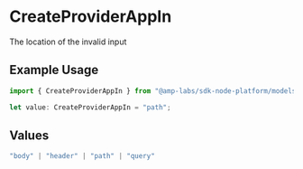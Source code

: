 # CreateProviderAppIn

The location of the invalid input

## Example Usage

```typescript
import { CreateProviderAppIn } from "@amp-labs/sdk-node-platform/models/errors";

let value: CreateProviderAppIn = "path";
```

## Values

```typescript
"body" | "header" | "path" | "query"
```